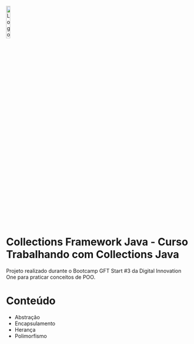<p id="container" float="left" margin=60px>
  <img alt="Logo-Boot" height=15% width=15% src="https://hermes.digitalinnovation.one/tracks/3facb943-9a95-4c47-baa2-885fddf5f87f.png"/>
</p>

# Collections Framework Java - Curso Trabalhando com Collections Java
Projeto realizado durante o Bootcamp GFT Start #3 da Digital Innovation One para praticar conceitos de POO.

# Conteúdo
- Abstração
- Encapsulamento
- Herança
- Polimorfismo
